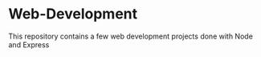 # Web-Development
This repository contains a few web development projects done with Node and Express
